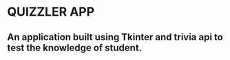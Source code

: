 # QUIZZLER APP

## An application built using Tkinter and trivia api to test the knowledge of student.
